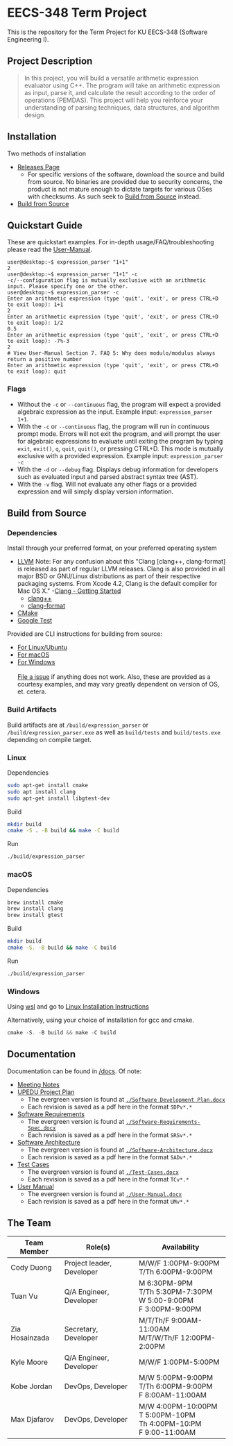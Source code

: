 # EECS-348 Term Project

This is the repository for the Term Project for KU EECS-348 (Software Engineering I).

## Project Description

> In this project, you will build a versatile arithmetic expression evaluator using C++. The program
> will take an arithmetic expression as input, parse it, and calculate the result according to the order
> of operations (PEMDAS). This project will help you reinforce your understanding of parsing
> techniques, data structures, and algorithm design.

## Installation
Two methods of installation
- [Releases Page](https://github.com/codyduong/EECS-348-Project/releases)
  - For specific versions of the software, download the source and build from source. No binaries are provided due to security concerns, 
  the product is not mature enough to dictate targets for various OSes with checksums. As such seek to [Build from Source](#build-from-source) instead.
- [Build from Source](#build-from-source)
<!-- - [Docker]() -->

## Quickstart Guide
These are quickstart examples. For in-depth usage/FAQ/troubleshooting please read the [User-Manual](/docs/user-manual).
```console
user@desktop:~$ expression_parser "1+1"
2
user@desktop:~$ expression_parser "1+1" -c
-c/--configuration flag is mutually exclusive with an arithmetic input. Please specify one or the other.
user@desktop:~$ expression_parser -c
Enter an arithmetic expression (type 'quit', 'exit', or press CTRL+D to exit loop): 1+1
2
Enter an arithmetic expression (type 'quit', 'exit', or press CTRL+D to exit loop): 1/2
0.5
Enter an arithmetic expression (type 'quit', 'exit', or press CTRL+D to exit loop): -7%-3
2
# View User-Manual Section 7. FAQ 5: Why does modulo/modulus always return a positive number
Enter an arithmetic expression (type 'quit', 'exit', or press CTRL+D to exit loop): quit
```

### Flags
- Without the `-c` or `--continuous` flag, the program will expect a provided algebraic expression as the input. Example input: `expression_parser 1+1`.
- With the `-c` or `--continuous` flag, the program will run in continuous prompt mode. Errors will not exit the program, and will prompt the user for algebraic expressions to evaluate until exiting the program by typing `exit`, `exit()`, `q`, `quit`, `quit()`, or pressing CTRL+D. This mode is mutually exclusive with a provided expression. Example input: `expression_parser -c`
- With the `-d` or `--debug` flag. Displays debug information for developers such as evaluated input and parsed abstract syntax tree (AST).
- With the `-v` flag. Will not evaluate any other flags or a provided expression and will simply display version information.

## Build from Source

### Dependencies
Install through your preferred format, on your preferred operating system

- [LLVM](https://www.llvm.org/)
  Note: For any confusion about this "Clang \[clang++, clang-format\] is released as part of regular LLVM releases. Clang is also provided in all major BSD or GNU/Linux distributions as part of their respective packaging systems. From Xcode 4.2, Clang is the default compiler for Mac OS X." -[Clang - Getting Started](https://clang.llvm.org/get_started.html)
  - [clang++](https://clang.llvm.org/)
  - [clang-format](https://clang.llvm.org/docs/ClangFormat.html)
- [CMake](https://cmake.org/)
- [Google Test](https://github.com/google/googletest)

Provided are CLI instructions for building from source:
- [For Linux/Ubuntu](#linux)
- [For macOS](#macos)
- [For Windows](#windows)<br></br>
[File a issue](https://github.com/codyduong/EECS-348-Project/issues) if anything does not work. Also, these are provided as a courtesy examples, and may vary
greatly dependent on version of OS, et. cetera.

### Build Artifacts
Build artifacts are at `/build/expression_parser` or `/build/expression_parser.exe` as well as `build/tests` and `build/tests.exe` depending on compile target.

### Linux
Dependencies
```bash
sudo apt-get install cmake
sudo apt install clang
sudo apt-get install libgtest-dev
```

Build
```bash
mkdir build
cmake -S . -B build && make -C build
```

Run
```bash
./build/expression_parser
```

### macOS
Dependencies
```bash
brew install cmake
brew install clang
brew install gtest
```

Build
```bash
mkdir build
cmake -S. -B build && make -C build
```

Run
```bash
./build/expression_parser
```

### Windows
Using [wsl](https://learn.microsoft.com/en-us/windows/wsl/install) and go to [Linux Installation Instructions](#linux)

Alternatively, using your choice of installation for gcc and cmake.
```powershell
cmake -S. -B build && make -C build
```

## Documentation

Documentation can be found in [/docs](/docs/). Of note:
* [Meeting Notes](/docs/meetings)
* [UPEDU Project Plan](/docs/project-plan)
  + The evergreen version is found at [`./Software Development Plan.docx`](/docs/project-plan/Software%20Development%20Plan.docx)
  + Each revision is saved as a pdf here in the format `SDPv*.*`
* [Software Requirements](/docs/software-requirements-spec/)
  + The evergreen version is found at [`./Software-Requirements-Spec.docx`](/docs/software-requirements-spec/Software-Requirements-Spec.docx)
  + Each revision is saved as a pdf here in the format `SRSv*.*`
* [Software Architecture](/docs/software-architecture)
  + The evergreen version is found at [`./Software-Architecture.docx`](/docs/software-architecture/Software-Architecture.docx)
  + Each revision is saved as a pdf here in the format `SADv*.*`
* [Test Cases](/docs/test-cases/)
  + The evergreen version is found at [`./Test-Cases.docx`](/docs/user-manual/Test-Cases.docx)
  + Each revision is saved as a pdf here in the format `TCv*.*`
* [User Manual](/docs/user-manual)
  + The evergreen version is found at [`./User-Manual.docx`](/docs/user-manual/User-Manual.docx)
  + Each revision is saved as a pdf here in the format `UMv*.*`

## The Team

| Team Member    | Role(s)                   | Availability                                                                |
| -------------- | ------------------------- | --------------------------------------------------------------------------- |
| Cody Duong     | Project leader, Developer | M/W/F 1:00PM-9:00PM</br>T/Th 6:00PM-9:00PM                                  |
| Tuan Vu        | Q/A Engineer, Developer   | M 6:30PM-9PM</br>T/Th 5:30PM-7:30PM</br>W 5:00-9:00PM<br/>F 3:00PM-9:00PM   |
| Zia Hosainzada | Secretary, Developer      | M/T/Th/F 9:00AM-11:00AM<br/>M/T/W/Th/F 12:00PM-2:00PM                       |
| Kyle Moore     | Q/A Engineer, Developer   | M/W/F 1:00PM-5:00PM                                                         |
| Kobe Jordan    | DevOps, Developer         | M/W 5:00PM-9:00PM<br/>T/Th 6:00PM-9:00PM<br/>F 8:00AM-11:00AM               |
| Max Djafarov   | DevOps, Developer         | M/W 4:00PM-10:00PM<br/>T 5:00PM-10PM<br/>Th 4:00PM-10:PM<br/>F 9:00-11:00AM |
